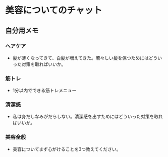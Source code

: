# 美容についてのチャット

## 自分用メモ

### ヘアケア
- 髪が薄くなってきて、白髪が増えてきた。若々しい髪を保つためにはどういった対策を取ればいいか。

### 筋トレ
- 1分以内でできる筋トレメニュー

### 清潔感
- 私は身だしなみがだらしない。清潔感を出すためにはどういった対策を取ればいいか。

### 美容全般
- 美容についてまず心がけることを3つ教えてください。